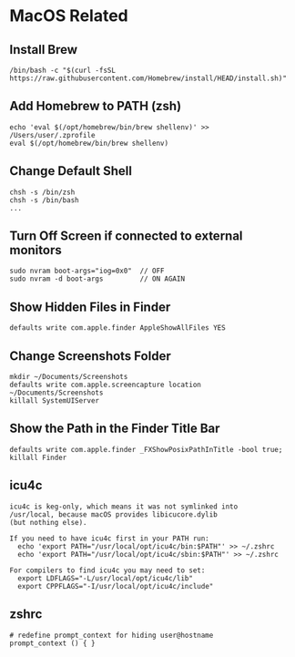 # MacOS Related

## Install Brew

    /bin/bash -c "$(curl -fsSL https://raw.githubusercontent.com/Homebrew/install/HEAD/install.sh)"

## Add Homebrew to PATH (zsh)
    
    echo 'eval $(/opt/homebrew/bin/brew shellenv)' >> /Users/user/.zprofile
    eval $(/opt/homebrew/bin/brew shellenv)

## Change Default Shell

    chsh -s /bin/zsh
    chsh -s /bin/bash
    ...
    
## Turn Off Screen if connected to external monitors

    sudo nvram boot-args="iog=0x0"  // OFF
    sudo nvram -d boot-args         // ON AGAIN    

## Show Hidden Files in Finder

    defaults write com.apple.finder AppleShowAllFiles YES
    
## Change Screenshots Folder

    mkdir ~/Documents/Screenshots
    defaults write com.apple.screencapture location ~/Documents/Screenshots
    killall SystemUIServer
    
## Show the Path in the Finder Title Bar

    defaults write com.apple.finder _FXShowPosixPathInTitle -bool true; 
    killall Finder

## icu4c

    icu4c is keg-only, which means it was not symlinked into 
    /usr/local, because macOS provides libicucore.dylib 
    (but nothing else).

    If you need to have icu4c first in your PATH run:
      echo 'export PATH="/usr/local/opt/icu4c/bin:$PATH"' >> ~/.zshrc
      echo 'export PATH="/usr/local/opt/icu4c/sbin:$PATH"' >> ~/.zshrc
    
    For compilers to find icu4c you may need to set:
      export LDFLAGS="-L/usr/local/opt/icu4c/lib"
      export CPPFLAGS="-I/usr/local/opt/icu4c/include"

## zshrc

    # redefine prompt_context for hiding user@hostname
    prompt_context () { }
